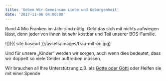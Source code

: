 ```yaml
---
title: 'Geben Wir Gemeinsam Liebe und Geborgenheit'
date: '2017-11-06 04:00:00'
---
```


Rund 4 Mio Franken im Jahr sind nötig. Geld das sich mit nichts aufwiegen lässt, denn jeder von ihnen ist sehr kostbar und Teil unserer BOS-Familie. 

![]({{ site.baseurl }}/assets/images/frau-mit-ou.jpg)

Und für unsere „Kinder“ werden wir sorgen, auch wenn dies bedeutet, dass wir doppelt so viele Gelder auftreiben müssen.

Wir brauchen all Ihre Unterstützung z.B. als [Gotte oder Götti](http://bos-schweiz.seven49.net/de/Projekte/de/Projekte/Rettung/de/Projekte/de/Aktiv_werden/OrangUtanPatenschaft.htm) oder Helfen sie mit einer Spende